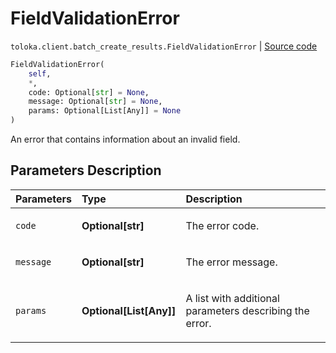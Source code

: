 # FieldValidationError
`toloka.client.batch_create_results.FieldValidationError` | [Source code](https://github.com/Toloka/toloka-kit/blob/v1.2.0.post1/src/client/batch_create_results.py#L16)

```python
FieldValidationError(
    self,
    *,
    code: Optional[str] = None,
    message: Optional[str] = None,
    params: Optional[List[Any]] = None
)
```

An error that contains information about an invalid field.

## Parameters Description

| Parameters | Type | Description |
| :----------| :----| :-----------|
`code`|**Optional\[str\]**|<p>The error code.</p>
`message`|**Optional\[str\]**|<p>The error message.</p>
`params`|**Optional\[List\[Any\]\]**|<p>A list with additional parameters describing the error.</p>
